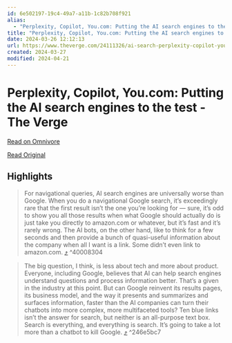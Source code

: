 ```yaml
---
id: 6e502197-19c4-49a7-a11b-1c82b708f921
alias:
  - "Perplexity, Copilot, You.com: Putting the AI search engines to the test - The Verge"
title: "Perplexity, Copilot, You.com: Putting the AI search engines to the test - The Verge"
date: 2024-03-26 12:12:13
url: https://www.theverge.com/24111326/ai-search-perplexity-copilot-you-google-review
created: 2024-03-27
modified: 2024-04-21
---
```


# Perplexity, Copilot, You.com: Putting the AI search engines to the test - The Verge

[Read on Omnivore](https://omnivore.app/me/perplexity-copilot-you-com-putting-the-ai-search-engines-to-the--18e7aacde5c)

[Read Original](https://www.theverge.com/24111326/ai-search-perplexity-copilot-you-google-review)

## Highlights

> For navigational queries, AI search engines are universally worse than Google. When you do a navigational Google search, it’s exceedingly rare that the first result isn’t the one you’re looking for — sure, it’s odd to show you all those results when what Google should actually do is just take you directly to amazon.com or whatever, but it’s fast and it’s rarely wrong. The AI bots, on the other hand, like to think for a few seconds and then provide a bunch of quasi-useful information about the company when all I want is a link. Some didn’t even link to amazon.com. [⤴️](https://omnivore.app/me/perplexity-copilot-you-com-putting-the-ai-search-engines-to-the--18e7aacde5c#40008304-51be-413f-97da-aa56a3727e22)  ^40008304

> The big question, I think, is less about tech and more about product. Everyone, including Google, believes that AI can help search engines understand questions and process information better. That’s a given in the industry at this point. But can Google reinvent its results pages, its business model, and the way it presents and summarizes and surfaces information, faster than the AI companies can turn their chatbots into more complex, more multifaceted tools? Ten blue links isn’t the answer for search, but neither is an all-purpose text box. Search is everything, and everything is search. It’s going to take a lot more than a chatbot to kill Google. [⤴️](https://omnivore.app/me/perplexity-copilot-you-com-putting-the-ai-search-engines-to-the--18e7aacde5c#246e5bc7-23a5-4801-8738-8562a6b8c8c5)  ^246e5bc7

